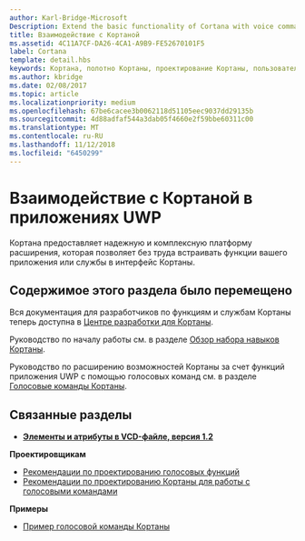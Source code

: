 ```yaml
---
author: Karl-Bridge-Microsoft
Description: Extend the basic functionality of Cortana with voice commands that activate a UWP app and execute a single action.
title: Взаимодействие с Кортаной
ms.assetid: 4C11A7CF-DA26-4CA1-A9B9-FE52670101F5
label: Cortana
template: detail.hbs
keywords: Кортана, полотно Кортаны, проектирование Кортаны, пользовательский интерфейс, голосовые команды, VCD
ms.author: kbridge
ms.date: 02/08/2017
ms.topic: article
ms.localizationpriority: medium
ms.openlocfilehash: 67be6cacee3b0062118d51105eec9037dd29135b
ms.sourcegitcommit: 4d88adfaf544a3dab05f4660e2f59bbe60311c00
ms.translationtype: MT
ms.contentlocale: ru-RU
ms.lasthandoff: 11/12/2018
ms.locfileid: "6450299"
---
```

# <a name="cortana-interactions-in-uwp-apps"></a>Взаимодействие с Кортаной в приложениях UWP

Кортана предоставляет надежную и комплексную платформу расширения, которая позволяет без труда встраивать функции вашего приложения или службы в интерфейс Кортаны.

## <a name="weve-moved"></a>Содержимое этого раздела было перемещено

Вся документация для разработчиков по функциям и службам Кортаны теперь доступна в [Центре разработки для Кортаны](https://developer.microsoft.com/cortana).

Руководство по началу работы см. в разделе [Обзор набора навыков Кортаны](https://docs.microsoft.com/cortana/skills/overview).

Руководство по расширению возможностей Кортаны за счет функций приложения UWP с помощью голосовых команд см. в разделе [Голосовые команды Кортаны](https://docs.microsoft.com/cortana/voice-commands/vcd). 

## <a name="related-articles"></a>Связанные разделы

* [**Элементы и атрибуты в VCD-файле, версия 1.2**](https://docs.microsoft.com/uwp/schemas/voicecommands/voice-command-elements-and-attributes-1-2)

**Проектировщикам**
* [Рекомендации по проектированию голосовых функций](speech-interactions.md)
* [Рекомендации по проектированию Кортаны для работы с голосовыми командами](https://docs.microsoft.com/cortana/voice-commands/voicecommand-design-guidelines)

**Примеры**
* [Пример голосовой команды Кортаны](http://go.microsoft.com/fwlink/p/?LinkID=619899)
 

 




